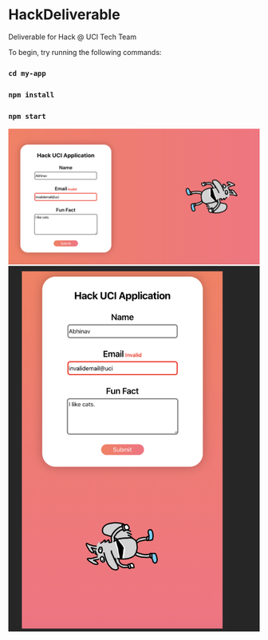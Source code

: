 # HackDeliverable

Deliverable for Hack @ UCI Tech Team

To begin, try running the following commands:

### `cd my-app`

### `npm install`

### `npm start`

![Image](./my-app/demo.png)
![Image](./my-app/demo2.png)
